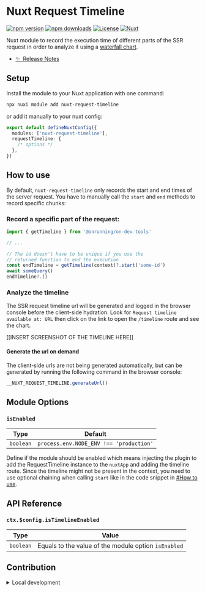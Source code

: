 # Nuxt Request Timeline

[![npm version][npm-version-src]][npm-version-href]
[![npm downloads][npm-downloads-src]][npm-downloads-href]
[![License][license-src]][license-href]
[![Nuxt][nuxt-src]][nuxt-href]

Nuxt module to record the execution time of different parts of the SSR request in order to analyze it using a [waterfall chart](https://developers.google.com/chart/interactive/docs/gallery/timeline).

- [✨ &nbsp;Release Notes](/CHANGELOG.md)
  <!-- - [🏀 Online playground](https://stackblitz.com/github/your-org/nuxt-request-timeline?file=playground%2Fapp.vue) -->
  <!-- - [📖 &nbsp;Documentation](https://example.com) -->

## Setup

Install the module to your Nuxt application with one command:

```bash
npx nuxi module add nuxt-request-timeline
```

or add it manually to your nuxt config:

```ts
export default defineNuxtConfig({
  modules: ['nuxt-request-timeline'],
  requestTimeline: {
    /* options */
  },
})
```

## How to use

By default, `nuxt-request-timeline` only records the start and end times of the server request. You have to manually call the `start` and `end` methods to record specific chunks:

### Record a specific part of the request:

```ts
import { getTimeline } from '@onrunning/on-dev-tools'

// ...

// The id doesn't have to be unique if you use the
// returned function to end the execution
const endTimeline = getTimeline(context)?.start('some-id')
await someQuery()
endTimeline?.()
```

### Analyze the timeline

The SSR request timeline url will be generated and logged in the browser console before the client-side hydration. Look for `Request timeline available at: URL` then click on the link to open the `/timeline` route and see the chart.

[[INSERT SCREENSHOT OF THE TIMELINE HERE]]

#### Generate the url on demand

The client-side urls are not being generated automatically, but can be generated by running the following command in the browser console:

```js
__NUXT_REQUEST_TIMELINE.generateUrl()
```

## Module Options

### `isEnabled`

| Type      | Default                                 |
| --------- | --------------------------------------- |
| `boolean` | `process.env.NODE_ENV !== 'production'` |

Define if the module should be enabled which means injecting the plugin to add the RequestTimeline instance to the `nuxtApp` and adding the timeline route. Since the timeline might not be present in the context, you need to use optional chaining when calling `start` like in the code snippet in [#How to use](#how-to-use).

## API Reference

### `ctx.$config.isTimelineEnabled`

| Type      | Value                                                |
| --------- | ---------------------------------------------------- |
| `boolean` | Equals to the value of the module option `isEnabled` |

## Contribution

<details>
  <summary>Local development</summary>
  
  ```bash
  # Install dependencies
  pnpm install
  
  # Generate type stubs
  pnpm run dev:prepare
  
  # Develop with the playground
  pnpm run dev
  
  # Build the playground
  pnpm run dev:build
  
  # Run ESLint
  pnpm run lint
  
  # Run Vitest
  pnpm run test
  pnpm run test:watch
  
  # Release new version
  pnpm run release
  ```

</details>

<!-- Badges -->

[npm-version-src]: https://img.shields.io/npm/v/nuxt-request-timeline/latest.svg?style=flat&colorA=020420&colorB=00DC82
[npm-version-href]: https://npmjs.com/package/nuxt-request-timeline
[npm-downloads-src]: https://img.shields.io/npm/dm/nuxt-request-timeline.svg?style=flat&colorA=020420&colorB=00DC82
[npm-downloads-href]: https://npmjs.com/package/nuxt-request-timeline
[license-src]: https://img.shields.io/npm/l/nuxt-request-timeline.svg?style=flat&colorA=020420&colorB=00DC82
[license-href]: https://npmjs.com/package/nuxt-request-timeline
[nuxt-src]: https://img.shields.io/badge/Nuxt-020420?logo=nuxt.js
[nuxt-href]: https://nuxt.com
